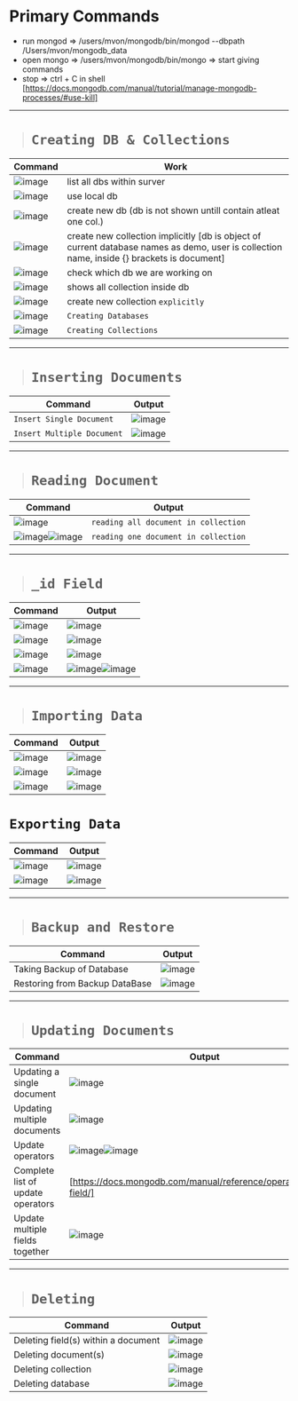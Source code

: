 # Primary Commands
  * run mongod => /users/mvon/mongodb/bin/mongod --dbpath /Users/mvon/mongodb_data
  * open mongo => /users/mvon/mongodb/bin/mongo   => start giving commands 
  * stop => ctrl + C in shell [https://docs.mongodb.com/manual/tutorial/manage-mongodb-processes/#use-kill]
----

># `Creating DB & Collections`

Command | Work
------ | --------
![image](https://user-images.githubusercontent.com/26667491/127486180-65e03a7f-e014-4531-ae38-e98c15723bc3.png) | list all dbs within surver 
![image](https://user-images.githubusercontent.com/26667491/127486265-fd883bd2-1ffd-40be-9bf3-becd75cb6c33.png) | use local db 
![image](https://user-images.githubusercontent.com/26667491/127486318-7a6ea2c8-1427-464e-adf6-ea80f48215d3.png) | create new db (db is not shown untill contain atleat one col.)  
![image](https://user-images.githubusercontent.com/26667491/127486667-cf09ab31-4c3a-4d5b-a363-1c346773b480.png) | create new collection implicitly [db is object of current database names as demo, user is collection name, inside {} brackets is document] 
![image](https://user-images.githubusercontent.com/26667491/127487922-a015b5b9-cfe0-4429-8931-87f40593bf5b.png) | check which db we are working on 
![image](https://user-images.githubusercontent.com/26667491/127486930-e2203403-28b9-4335-bc45-11749f3d0b49.png) | shows all collection inside db
![image](https://user-images.githubusercontent.com/26667491/127487347-1def44f9-fe7c-45c1-8a08-e84c0c4d6762.png) | create new collection `explicitly`
![image](https://user-images.githubusercontent.com/26667491/127488475-5525843b-46de-4777-9e6f-e05640c659f3.png) | `Creating Databases`
![image](https://user-images.githubusercontent.com/26667491/127488566-e25df411-6d86-48e7-be42-7d9d56b1ac1b.png) | `Creating Collections`

---

># `Inserting Documents`

Command | Output
---- | ------
`Insert Single Document` | ![image](https://user-images.githubusercontent.com/26667491/127490435-201407b2-ce8d-4ad1-9ef6-8d495fcd6577.png)
`Insert Multiple Document` | ![image](https://user-images.githubusercontent.com/26667491/127490513-0ffd2afd-9d32-4725-ac8d-31d7d582ff14.png)

---

># `Reading Document`

Command | Output
------  | -------
![image](https://user-images.githubusercontent.com/26667491/127491149-a25e5c16-59be-4003-b162-bfc5ccf081a9.png) | `reading all document in collection`
![image](https://user-images.githubusercontent.com/26667491/127491255-9061a83d-217a-4f5b-be89-ee724668e8f5.png)![image](https://user-images.githubusercontent.com/26667491/127491925-4d1da4d0-d364-4a0b-a699-282fefc1343e.png) | `reading one document in collection`


---

># `_id Field`

Command | Output
------  | -------
![image](https://user-images.githubusercontent.com/26667491/127492253-7ce3b682-e9aa-43aa-93a3-2cd52214b917.png) | ![image](https://user-images.githubusercontent.com/26667491/127492276-ab4115f7-79ba-4b88-aa54-7933b0168729.png)
![image](https://user-images.githubusercontent.com/26667491/127492330-5fa52760-f332-428b-a8a9-c71ce1078600.png) | ![image](https://user-images.githubusercontent.com/26667491/127492377-50913795-3928-41af-bd4a-0c6313184f88.png)
![image](https://user-images.githubusercontent.com/26667491/127492505-e8d211ee-34cf-4978-b325-dea7c3f26297.png) | ![image](https://user-images.githubusercontent.com/26667491/127492531-93435451-3bd0-4626-855e-47f87669bab8.png)
![image](https://user-images.githubusercontent.com/26667491/127493189-2d327a68-0b0c-4d5e-b452-0a1309a0eb3b.png) | ![image](https://user-images.githubusercontent.com/26667491/127493218-020fd2a4-6f08-4bd6-990d-0a164c9b1d1f.png)![image](https://user-images.githubusercontent.com/26667491/127493256-d8b09a59-f22b-48b1-a748-e1485fcaecb6.png)

---

># `Importing Data`
Command | Output
------  | -------
![image](https://user-images.githubusercontent.com/26667491/127493591-2b18462a-108b-482b-b8bf-08e08c6fac88.png) | ![image](https://user-images.githubusercontent.com/26667491/127493657-79842623-d462-464b-a459-a3c6e67f664b.png)
![image](https://user-images.githubusercontent.com/26667491/127493737-6204aec1-45cc-4413-97a4-dfa64b5b6036.png) | ![image](https://user-images.githubusercontent.com/26667491/127493798-cfa35bc1-998f-484a-91ff-0a163bd6ba96.png)
![image](https://user-images.githubusercontent.com/26667491/127493826-c25ceb76-44ee-41a1-81a6-3936554b9503.png) | ![image](https://user-images.githubusercontent.com/26667491/127493962-ff43d391-b185-4cdd-a41b-658b646aa440.png)

# `Exporting Data`
Command | Output
------  | -------
![image](https://user-images.githubusercontent.com/26667491/127494191-23b67cdc-0293-4ae6-805c-7df6e7744663.png) | ![image](https://user-images.githubusercontent.com/26667491/127494238-9b7cf434-e964-4905-9631-6f1979303b9d.png)
![image](https://user-images.githubusercontent.com/26667491/127494255-51ba9217-8a04-43cc-b9b8-badcbeb79529.png) | ![image](https://user-images.githubusercontent.com/26667491/127494290-4223e676-ac8e-44c7-a6cf-a2dbc3ae7f44.png)

---

># `Backup and Restore`
Command | Output
------  | -------
Taking Backup of Database | ![image](https://user-images.githubusercontent.com/26667491/127495370-89053cb2-8828-4383-84e4-93cae09cef00.png)
Restoring from Backup DataBase | ![image](https://user-images.githubusercontent.com/26667491/127495407-1c15a32a-3c6f-47f0-b673-581c8255f9e2.png)

---

># `Updating Documents`
Command | Output
------  | -------
Updating a single document | ![image](https://user-images.githubusercontent.com/26667491/127503282-76611b25-59c3-4548-969c-9be549bd3c06.png)
Updating multiple documents | ![image](https://user-images.githubusercontent.com/26667491/127503315-ab707b1b-a56e-4fee-b7e6-1e764a8bb9fa.png)
Update operators | ![image](https://user-images.githubusercontent.com/26667491/127503850-430f9951-4e3c-4e42-8a1a-e013142356e4.png)![image](https://user-images.githubusercontent.com/26667491/127503562-36f53725-4cbf-4538-a982-9d3aa224b913.png)
Complete list of update operators | [https://docs.mongodb.com/manual/reference/operator/update-field/]
Update multiple fields together | ![image](https://user-images.githubusercontent.com/26667491/127504097-639977cf-e51c-4e2c-b186-22454352d147.png)

---

># `Deleting`
Command | Output
------  | -------
Deleting field(s) within a document | ![image](https://user-images.githubusercontent.com/26667491/127504392-4c094ca8-562d-4600-994f-2bc206619a6f.png)
Deleting document(s) | ![image](https://user-images.githubusercontent.com/26667491/127504480-23617ae1-4620-463d-ade5-ba6fd6d60e9d.png)
Deleting collection | ![image](https://user-images.githubusercontent.com/26667491/127504553-58310402-c243-4a54-8a1e-d4762399243e.png)
Deleting database | ![image](https://user-images.githubusercontent.com/26667491/127504612-5d7fe011-e62e-476e-9dbc-885ab0f4c497.png)







